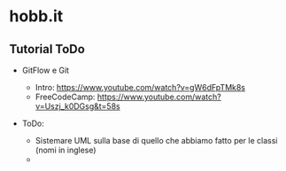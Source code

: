 # hobb.it

## Tutorial ToDo

- GitFlow e Git
  * Intro: https://www.youtube.com/watch?v=gW6dFpTMk8s
  * FreeCodeCamp: https://www.youtube.com/watch?v=Uszj_k0DGsg&t=58s

- ToDo:
  * Sistemare UML sulla base di quello che abbiamo fatto per le classi (nomi in inglese)
  * 

